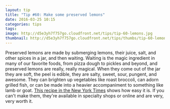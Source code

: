 ```yaml
---
layout: tip
title: "Tip #60: Make some preserved lemons"
date: 2016-03-25 10:15
categories: tips
tags:
image: http://d5e3yh7f757go.cloudfront.net/tips/tip-60-lemons.jpg
thumbnail: http://d5e3yh7f757go.cloudfront.net/tips/thumbs/tip-60-lemons.jpg
---
```

Preserved lemons are made by submerging lemons, their juice, salt, and other spices in a jar, and then waiting. Waiting is the magic ingredient in many of our favorite foods, from pizza dough to pickles and beyond, and preserved lemons are really, really magical. When they come out of the jar they are soft, the peel is edible, they are salty, sweet, sour, pungent, and awesome. They can brighten up vegetables like roast broccoli, can adorn grilled fish, or can be made into a heavier accompaniment to something like lamb or goat. <a href="http://cooking.nytimes.com/recipes/1016212-preserved-lemons">This recipe in the New York Times</a> shows how easy it is. If you can't make them, they're available in specialty shops or online and are very, very worth it.
